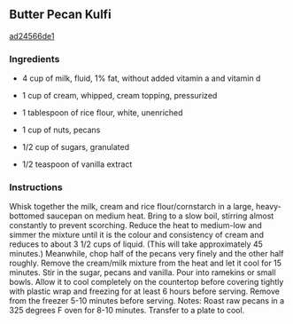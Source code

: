 ## Butter Pecan Kulfi

[ad24566de1](http://tastykitchen.com/recipes/desserts/butter-pecan-kulfi/)

### Ingredients

 - 4 cup of milk, fluid, 1% fat, without added vitamin a and vitamin d

 - 1 cup of cream, whipped, cream topping, pressurized

 - 1 tablespoon of rice flour, white, unenriched

 - 1 cup of nuts, pecans

 - 1/2 cup of sugars, granulated

 - 1/2 teaspoon of vanilla extract

### Instructions

Whisk together the milk, cream and rice flour/cornstarch in a large, heavy-bottomed saucepan on medium heat. Bring to a slow boil, stirring almost constantly to prevent scorching. Reduce the heat to medium-low and simmer the mixture until it is the colour and consistency of cream and reduces to about 3 1/2 cups of liquid. (This will take approximately 45 minutes.) Meanwhile, chop half of the pecans very finely and the other half roughly. Remove the cream/milk mixture from the heat and let it cool for 15 minutes. Stir in the sugar, pecans and vanilla. Pour into ramekins or small bowls. Allow it to cool completely on the countertop before covering tightly with plastic wrap and freezing for at least 6 hours before serving. Remove from the freezer 5-10 minutes before serving. Notes: Roast raw pecans in a 325 degrees F oven for 8-10 minutes. Transfer to a plate to cool.